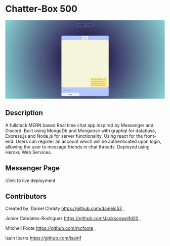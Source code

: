 # Chatter-Box 500
![ScreenShot](./assets/img/project3scrnshot.png)

## Description

A fullstack MERN based Real time chat app inspired by Messenger and Discord. Built using MongoDb and Mongoose with graphql for database, Express.js and Node.js for server functionality, Using react for the front-end. Users can register an account which will be authenticated upon login, allowing the user to message friends in chat threads. Deployed using Heroku Web Services.

## Messenger Page
//link to live deployment

## Contributors

Created by:
Daniel Christy
https://github.com/danielc53 ,

Junior Cabriales-Rodriguez
https://github.com/Jacksonwolfd20 ,

Mitchell Foote
https://github.com/mcfoote ,

Isain Ibarra
https://github.com/isain1
